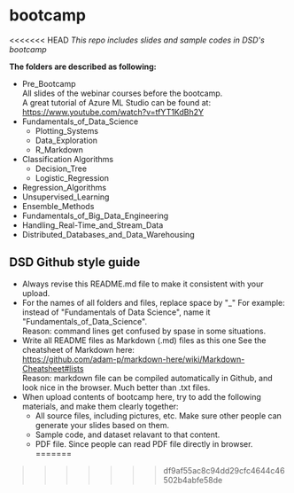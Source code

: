 # bootcamp
<<<<<<< HEAD
_This repo includes slides and sample codes in DSD's bootcamp_  

**The folders are described as following:**  

* Pre_Bootcamp  
  All slides of the webinar courses before the bootcamp.  
  A great tutorial of Azure ML Studio can be found at: https://www.youtube.com/watch?v=tfYT1KdBh2Y
* Fundamentals_of_Data_Science  
  + Plotting_Systems
  + Data_Exploration
  + R_Markdown
* Classification Algorithms 
  + Decision_Tree
  + Logistic_Regression
* Regression_Algorithms
* Unsupervised_Learning
* Ensemble_Methods
* Fundamentals_of_Big_Data_Engineering
* Handling_Real-Time_and_Stream_Data
* Distributed_Databases_and_Data_Warehousing

## DSD Github style guide
* Always revise this README.md file to make it consistent with your upload.
* For the names of all folders and files, replace space by "_"
  For example: instead of "Fundamentals of Data Science", name it "Fundamentals_of_Data_Science".   
  Reason: command lines get confused by spase in some situations.
* Write all README files as Markdown (.md) files as this one
  See the cheatsheet of Markdown here:  
  https://github.com/adam-p/markdown-here/wiki/Markdown-Cheatsheet#lists  
  Reason: markdown file can be compiled automatically in Github, and look nice in the browser. Much better than .txt files.
* When upload contents of bootcamp here, try to add the following materials, and make them clearly together:
  + All source files, including pictures, etc. Make sure other people can generate your slides based on them.
  + Sample code, and dataset relavant to that content.
  + PDF file. Since people can read PDF file directly in browser.
=======
>>>>>>> df9af55ac8c94dd29cfc4644c46502b4abfe58de

